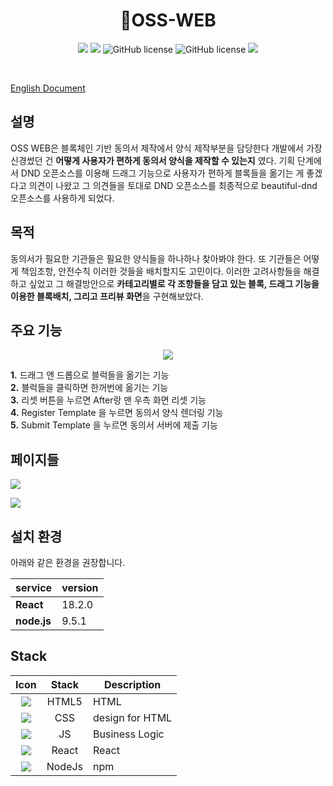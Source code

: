 

<h1 align="center">📜OSS-WEB</h1>
<p align="center">
<img src="https://img.shields.io/github/contributors/2023-oss/OSS-WEB">
<img src="https://img.shields.io/github/languages/count/2023-oss/OSS-WEB">
<img alt="GitHub license" src="https://img.shields.io/github/issues/2023-oss/OSS-WEB">
<img alt="GitHub license" src="https://img.shields.io/github/issues-closed/2023-oss/OSS-WEB">
<img src="https://img.shields.io/github/license/2023-oss/OSS-WEB">
</p>
<br/>


[English Document](https://github.com/2023-oss/OSS-WEB/blob/main/EnglishREADME.md)

## 설명
OSS WEB은 블록체인 기반 동의서 제작에서 양식 제작부분을 담당한다 개발에서 가장 신경썼던 건 **어떻게 사용자가 편하게 동의서 양식을 제작할 수 있는지** 였다. 기획 단계에서 DND 오픈소스를 이용해 드래그 기능으로 사용자가 편하게 블록들을 옮기는 게 좋겠다고 의견이 나왔고 그 의견들을 토대로 DND 오픈소스를 최종적으로 beautiful-dnd 오픈소스를 사용하게 되었다. 
## 목적
동의서가 필요한 기관들은 필요한 양식들을 하나하나 찾아봐야 한다. 또 기관들은 어떻게 책임조항, 안전수칙 이러한 것들을 배치할지도 고민이다. 
이러한 고려사항들을 해결하고 싶었고 그 해결방안으로 **카테고리별로 각 조항들을 담고 있는 블록, 드래그 기능을 이용한 블록배치, 그리고 프리뷰 화면**을 구현해보았다. 
## 주요 기능


 <p align="center"> <img src="https://github.com/2023-oss/OSS-ISSUER/assets/102888719/6828fb42-856e-4f2a-8ae7-d70669edac10"> </p>
 

 **1.** 드래그 앤 드롭으로 블럭들을 옮기는 기능
 <br/>
 **2.** 블럭들을 클릭하면 한꺼번에 옮기는 기능
  <br/>
 **3.** 리셋 버튼을 누르면 After랑 맨 우측 화면 리셋 기능
  <br/>
 **4.** Register Template 을 누르면 동의서 양식 렌더링 기능
  <br/>
 **5.** Submit Template 을 누르면 동의서 서버에 제출 기능

 ## 페이지들
<p>
<img src="https://github.com/2023-oss/OSS-WEB/assets/102888719/6a0ad2c5-1476-43f1-9a90-a124aab8376a">
</p>
<p>
<img src="https://github.com/2023-oss/OSS-WEB/assets/102888719/ad414a3e-ce1f-4f4e-a886-cf741eeaa27b">
</p>



## 설치 환경

아래와 같은 환경을 권장합니다.

| service           | version  |
| ----------------- | -------- |
| **React**        | 18.2.0      |
| **node.js**      | 9.5.1    |


## Stack
|                             Icon                              |   Stack   | Description                                      |
| :-----------------------------------------------------------: | :-------: | ------------------------------------------------ |
| <img src="https://img.shields.io/badge/HTML5-E34F26?style=flat-square&logo=html5&logoColor=white"/>    |  HTML5   | HTML                               |
|  <img src="https://img.shields.io/badge/CSS3-1572B6?style=flat-square&logo=css3&logoColor=white"/>  |  CSS  |  design for HTML  
|  <img src="https://img.shields.io/badge/JavaScript-F7DF1E?style=flat-square&logo=javascript&logoColor=black"/>  |  JS   | Business Logic        
| <img src="https://img.shields.io/badge/React-61DAFB?style=flat-square&logo=React&logoColor=black"/>|  React   | React
| <img src="https://img.shields.io/badge/Node.js-339933?style=flat-square&logo=Node.js&logoColor=white"/>|  NodeJs  | npm


